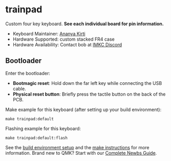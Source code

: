 # trainpad

Custom four key keyboard. **See each individual board for pin information.**

* Keyboard Maintainer: [Ananya Kirti](https://github.com/AnanyaKirti)
* Hardware Supported: custom stacked FR4 case
* Hardware Availability: Contact bob at [IMKC Discord](https://discord.gg/imkc)



## Bootloader

Enter the bootloader:
* **Bootmagic reset**: Hold down the far left key while connecting the USB cable.
* **Physical reset button**: Briefly press the tactile button on the back of the PCB.


Make example for this keyboard (after setting up your build environment):

    make trainpad:default

Flashing example for this keyboard:

    make trainpad:default:flash

See the [build environment setup](https://docs.qmk.fm/#/getting_started_build_tools) and the [make instructions](https://docs.qmk.fm/#/getting_started_make_guide) for more information. Brand new to QMK? Start with our [Complete Newbs Guide](https://docs.qmk.fm/#/newbs).
